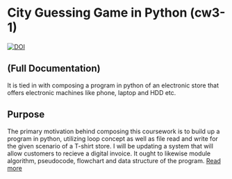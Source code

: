# City Guessing Game in Python (cw3-1)
[![DOI](https://zenodo.org/badge/DOI/10.5281/zenodo.4118113.svg)](https://doi.org/10.5281/zenodo.4118113)
## (Full Documentation)
It is tied in with composing a program in python of an electronic store that offers electronic machines like phone, laptop and HDD etc.

## Purpose
The primary motivation behind composing this coursework is to build up a program in python, utilizing loop concept 
as well as file read and write for the given scenario of a T-shirt store. I will be updating a system that will allow customers to recieve a digital invoice. 
It ought to likewise module algorithm, pseudocode, flowchart and data structure of the program.
[Read more](https://indraoli429.github.io/Billing-System-In-Python/)
